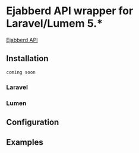 #  Ejabberd API wrapper for Laravel/Lumem 5.*
[Ejabberd API](https://docs.ejabberd.im/developer/ejabberd-api/)

## Installation
```
coming soon
```
### Laravel

### Lumen

## Configuration

## Examples

